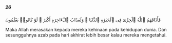 ##### 26

<span class="ayah">فَأَذَاقَهُمُ ٱللَّهُ ٱلْخِزْىَ فِى ٱلْحَيَوٰةِ ٱلدُّنْيَا ۖ وَلَعَذَابُ ٱلْءَاخِرَةِ أَكْبَرُ ۚ لَوْ كَانُوا۟ يَعْلَمُونَ</span>

<span class="ayah_translation">Maka Allah merasakan kepada mereka kehinaan pada kehidupan dunia. Dan sesungguhnya azab pada hari akhirat lebih besar kalau mereka mengetahui.</span>
